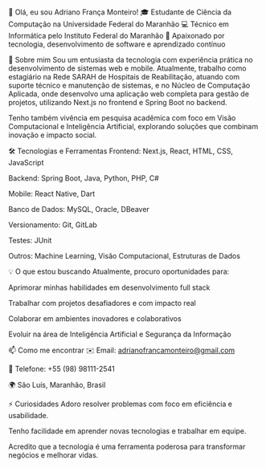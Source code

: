 👋 Olá, eu sou Adriano França Monteiro!
🎓 Estudante de Ciência da Computação na Universidade Federal do Maranhão
💻 Técnico em Informática pelo Instituto Federal do Maranhão
🌱 Apaixonado por tecnologia, desenvolvimento de software e aprendizado contínuo

🚀 Sobre mim
Sou um entusiasta da tecnologia com experiência prática no desenvolvimento de sistemas web e mobile. Atualmente, trabalho como estagiário na Rede SARAH de Hospitais de Reabilitação, atuando com suporte técnico e manutenção de sistemas, e no Núcleo de Computação Aplicada, onde desenvolvo uma aplicação web completa para gestão de projetos, utilizando Next.js no frontend e Spring Boot no backend.

Tenho também vivência em pesquisa acadêmica com foco em Visão Computacional e Inteligência Artificial, explorando soluções que combinam inovação e impacto social.

🛠️ Tecnologias e Ferramentas
Frontend: Next.js, React, HTML, CSS, JavaScript

Backend: Spring Boot, Java, Python, PHP, C#

Mobile: React Native, Dart

Banco de Dados: MySQL, Oracle, DBeaver

Versionamento: Git, GitLab

Testes: JUnit

Outros: Machine Learning, Visão Computacional, Estruturas de Dados

💡 O que estou buscando
Atualmente, procuro oportunidades para:

Aprimorar minhas habilidades em desenvolvimento full stack

Trabalhar com projetos desafiadores e com impacto real

Colaborar em ambientes inovadores e colaborativos

Evoluir na área de Inteligência Artificial e Segurança da Informação

📫 Como me encontrar
✉️ Email: adrianofrancamonteiro@gmail.com

📱 Telefone: +55 (98) 98111-2541

🌍 São Luís, Maranhão, Brasil

⚡ Curiosidades
Adoro resolver problemas com foco em eficiência e usabilidade.

Tenho facilidade em aprender novas tecnologias e trabalhar em equipe.

Acredito que a tecnologia é uma ferramenta poderosa para transformar negócios e melhorar vidas.
